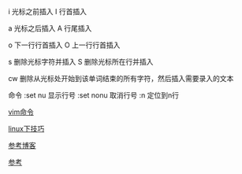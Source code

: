 i 光标之前插入
I 行首插入

a 光标之后插入
A 行尾插入

o 下一行行首插入
O 上一行行首插入

s 删除光标字符并插入
S 删除光标所在行并插入

cw 删除从光标处开始到该单词结束的所有字符，然后插入需要录入的文本


命令
:set nu      显示行号
:set nonu 取消行号
:n                定位到n行



[vim命令](https://zhuanlan.zhihu.com/p/68111471)

[linux下技巧](https://juejin.cn/post/6844903721550217229)

[参考博客](https://blog.donothing.site/2019/11/23/vim-skill/)

[参考](https://harttle.land/2015/07/17/vim-advanced.html)